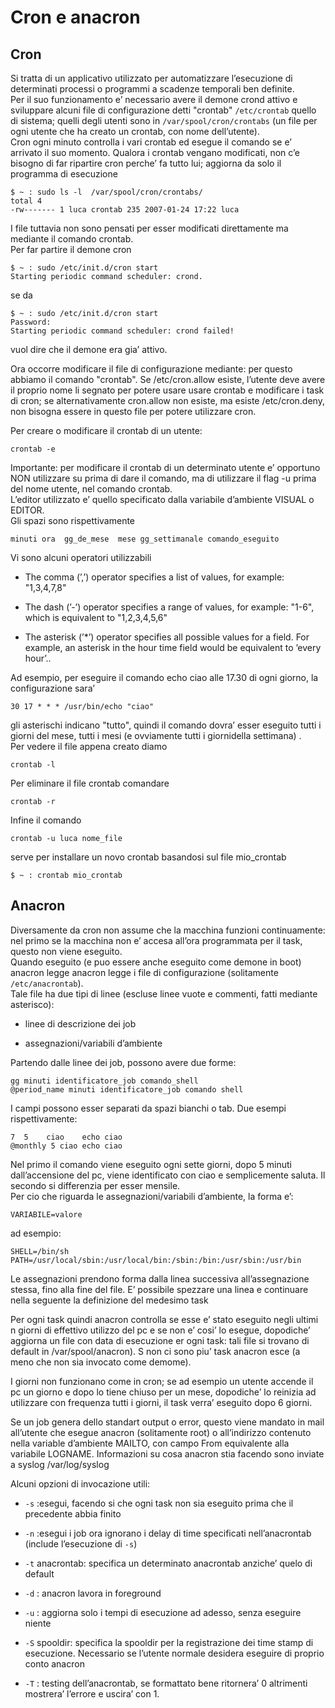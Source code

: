 # Cron e anacron

## Cron

Si tratta di un applicativo utilizzato per automatizzare l’esecuzione di
determinati processi o programmi a scadenze temporali ben definite.  
Per il suo funzionamento e’ necessario avere il demone crond attivo e
sviluppare alcuni file di configurazione detti "crontab" `/etc/crontab`
quello di sistema; quelli degli utenti sono in
`/var/spool/cron/crontabs` (un file per ogni utente che ha creato un
crontab, con nome dell’utente).  
Cron ogni minuto controlla i vari crontab ed esegue il comando se e’
arrivato il suo momento. Qualora i crontab vengano modificati, non c’e
bisogno di far ripartire cron perche’ fa tutto lui; aggiorna da solo il
programma di esecuzione

    $ ~ : sudo ls -l  /var/spool/cron/crontabs/
    total 4
    -rw------- 1 luca crontab 235 2007-01-24 17:22 luca

I file tuttavia non sono pensati per esser modificati direttamente ma
mediante il comando crontab.  
Per far partire il demone cron

    $ ~ : sudo /etc/init.d/cron start
    Starting periodic command scheduler: crond.

se da

    $ ~ : sudo /etc/init.d/cron start
    Password:
    Starting periodic command scheduler: crond failed!

vuol dire che il demone era gia’ attivo.

Ora occorre modificare il file di configurazione mediante: per questo
abbiamo il comando "crontab". Se /etc/cron.allow esiste, l’utente deve
avere il proprio nome li segnato per potere usare usare crontab e
modificare i task di cron; se alternativamente cron.allow non esiste, ma
esiste /etc/cron.deny, non bisogna essere in questo file per potere
utilizzare cron.

Per creare o modificare il crontab di un utente:

    crontab -e

Importante: per modificare il crontab di un determinato utente e’
opportuno NON utilizzare su prima di dare il comando, ma di utilizzare
il flag -u prima del nome utente, nel comando crontab.  
L’editor utilizzato e’ quello specificato dalla variabile d’ambiente
VISUAL o EDITOR.  
Gli spazi sono rispettivamente

    minuti ora  gg_de_mese  mese gg_settimanale comando_eseguito

Vi sono alcuni operatori utilizzabili

  - The comma (’,’) operator specifies a list of values, for example:
    "1,3,4,7,8"

  - The dash (’-’) operator specifies a range of values, for example:
    "1-6", which is equivalent to "1,2,3,4,5,6"

  - The asterisk (’\*’) operator specifies all possible values for a
    field. For example, an asterisk in the hour time field would be
    equivalent to ’every hour’..

Ad esempio, per eseguire il comando echo ciao alle 17.30 di ogni giorno,
la configurazione sara’

    30 17 * * * /usr/bin/echo "ciao"

gli asterischi indicano "tutto", quindi il comando dovra’ esser eseguito
tutti i giorni del mese, tutti i mesi (e ovviamente tutti i giornidella
settimana) .  
Per vedere il file appena creato diamo

    crontab -l

Per eliminare il file crontab comandare

    crontab -r

Infine il comando

    crontab -u luca nome_file

serve per installare un novo crontab basandosi sul file mio\_crontab

    $ ~ : crontab mio_crontab 

## Anacron

Diversamente da cron non assume che la macchina funzioni continuamente:
nel primo se la macchina non e’ accesa all’ora programmata per il task,
questo non viene eseguito.  
Quando eseguito (e puo essere anche eseguito come demone in boot)
anacron legge anacron legge i file di configurazione (solitamente
`/etc/anacrontab`).  
Tale file ha due tipi di linee (escluse linee vuote e commenti, fatti
mediante asterisco):

  - linee di descrizione dei job

  - assegnazioni/variabili d’ambiente

Partendo dalle linee dei job, possono avere due forme:

``` 
gg minuti identificatore_job comando_shell
@period_name minuti identificatore_job comando shell        
```

I campi possono esser separati da spazi bianchi o tab. Due esempi
rispettivamente:

    7  5    ciao    echo ciao
    @monthly 5 ciao echo ciao

Nel primo il comando viene eseguito ogni sette giorni, dopo 5 minuti
dall’accensione del pc, viene identificato con ciao e semplicemente
saluta. Il secondo si differenzia per esser mensile.  
Per cio che riguarda le assegnazioni/variabili d’ambiente, la forma e’:

    VARIABILE=valore

ad esempio:

    SHELL=/bin/sh
    PATH=/usr/local/sbin:/usr/local/bin:/sbin:/bin:/usr/sbin:/usr/bin

Le assegnazioni prendono forma dalla linea successiva all’assegnazione
stessa, fino alla fine del file. E’ possibile spezzare una linea e
continuare nella seguente la definizione del medesimo task

Per ogni task quindi anacron controlla se esse e’ stato eseguito negli
ultimi n giorni di effettivo utilizzo del pc e se non e’ cosi’ lo
esegue, dopodiche’ aggiorna un file con data di esecuzione er ogni task:
tali file si trovano di default in /var/spool/anacron). S non ci sono
piu’ task anacron esce (a meno che non sia invocato come demome).

I giorni non funzionano come in cron; se ad esempio un utente accende il
pc un giorno e dopo lo tiene chiuso per un mese, dopodiche’ lo reinizia
ad utilizzare con frequenza tutti i giorni, il task verra’ eseguito dopo
6 giorni.

Se un job genera dello standart output o error, questo viene mandato in
mail all’utente che esegue anacron (solitamente root) o all’indirizzo
contenuto nella variable d’ambiente MAILTO, con campo From equivalente
alla variabile LOGNAME. Informazioni su cosa anacron stia facendo sono
inviate a syslog /var/log/syslog

Alcuni opzioni di invocazione utili:

  - `-s` :esegui, facendo si che ogni task non sia eseguito prima che il
    precedente abbia finito

  - `-n` :esegui i job ora ignorano i delay di time specificati
    nell’anacrontab (include l’esecuzione di `-s`)

  - `-t` anacrontab: specifica un determinato anacrontab anziche’ quelo
    di default

  - `-d` : anacron lavora in foreground

  - `-u` : aggiorna solo i tempi di esecuzione ad adesso, senza eseguire
    niente

  - `-S` spooldir: specifica la spooldir per la registrazione dei time
    stamp di esecuzione. Necessario se l’utente normale desidera
    eseguire di proprio conto anacron

  - `-T` : testing dell’anacrontab, se formattato bene ritornera’ 0
    altrimenti mostrera’ l’errore e uscira’ con 1.
